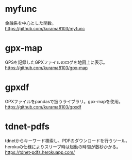 # myfunc
金融系を中心とした関数。  
https://github.com/kurama8103/myfunc

# gpx-map
GPSを記録したGPXファイルのログを地図上に表示。  
https://github.com/kurama8103/gpx-map

# gpxdf
GPXファイルをpandasで扱うライブラリ。gpx-mapを使用。  
https://github.com/kurama8103/gpxdf

# tdnet-pdfs
tdnetからキーワード検索し、PDFのダウンロードを行うツール。  
herokuの仕様によりスリープ時は起動の時間が数秒かかる。  
https://tdnet-pdfs.herokuapp.com/

